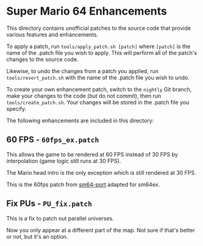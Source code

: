 # Super Mario 64 Enhancements

This directory contains unofficial patches to the source code that provide various features
and enhancements.

To apply a patch, run `tools/apply_patch.sh [patch]` where `[patch]` is the name of the
.patch file you wish to apply. This will perform all of the patch's changes
to the source code.

Likewise, to undo the changes from a patch you applied, run
`tools/revert_patch.sh` with the name of the .patch file you wish to undo. 

To create your own enhancement patch, switch to the `nightly` Git
branch, make your changes to the code (but do not commit), then run `tools/create_patch.sh`.
Your changes will be stored in the .patch file you specify.

The following enhancements are included in this directory:

## 60 FPS - `60fps_ex.patch`

This allows the game to be rendered at 60 FPS instead of 30 FPS by interpolation (game logic still runs at 30 FPS).

The Mario head intro is the only exception which is still rendered at 30 FPS.

This is the 60fps patch from [sm64-port](https://github.com/sm64-port/sm64-port/tree/master/enhancements) adapted for sm64ex.

## Fix PUs - `PU_fix.patch`

This is a fix to patch out parallel universes.

Now you only appear at a different part of the map. Not sure if that's better or not, but it's an option.
